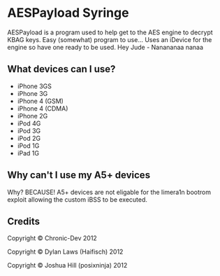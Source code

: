 AESPayload Syringe
=================
AESPayload is a program used to help get to the AES engine to decrypt KBAG
keys. Easy (somewhat) program to use... Uses an iDevice for the engine so
have one ready to be used. Hey Jude - Nanananaa nanaa

What devices can I use?
----------------------
* iPhone 3GS
* iPhone 3G
* iPhone 4 (GSM)
* iPhone 4 (CDMA)
* iPhone 2G
* iPod 4G
* iPod 3G
* iPod 2G
* iPod 1G
* iPad 1G

Why can't I use my A5+ devices
------------------------------
Why? BECAUSE! A5+ devices are not eligable for the limera1n bootrom exploit
allowing the custom iBSS to be executed.

Credits
-------
Copyright © Chronic-Dev 2012

Copyright © Dylan Laws (Haifisch) 2012

Copyright © Joshua Hill (posixninja) 2012
